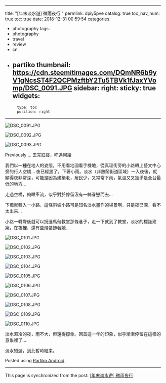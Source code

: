 
---
title: "[年末淡水遊] 微雨夜行 "
permlink: dpiy5pve
catalog: true
toc_nav_num: true
toc: true
date: 2018-12-31 00:59:54
categories:
- photography
tags:
- photography
- travel
- review
- cn
- partiko
thumbnail: https://cdn.steemitimages.com/DQmNR6b9yV1gNcsST4F2QCPMzftbY2Tu5TBVk1fJaxYVomp/DSC_0091.JPG
sidebar:
    right:
        sticky: true
widgets:
    -
        type: toc
        position: right
---



![DSC_0091.JPG](https://cdn.steemitimages.com/DQmNR6b9yV1gNcsST4F2QCPMzftbY2Tu5TBVk1fJaxYVomp/DSC_0091.JPG)

![DSC_0092.JPG](https://cdn.steemitimages.com/DQmPfK1Qxd3mCkMypSTzA4dLWTXZwdXACrpF3uZegnYBRbj/DSC_0092.JPG)

![DSC_0093.JPG](https://cdn.steemitimages.com/DQmdbnq6AhFiVC6uuBBmY9RmAqQuSCPeKBH65ejm1VD79Vh/DSC_0093.JPG)

Previously ... 去完[紅樓](https://steemit.com/travel/@deanliu/--1546141832020)，吃過[阿給](https://steemit.com/travel/@deanliu/5bvzgj)

我們以一種在地人的姿態，不用看地圖看手機地，從真理街旁的小路轉上藝文中心旁的行人空橋... 夜已經黑了，下著小雨。淡水（非熱鬧街道區域）一入夜後，就顯得夜非常深，可能是因為建築老，居民少，又常常下雨，氣溫又又幾乎是全台最低的地方...

走過空橋，俯瞰車流，似乎對於停留沒有一絲眷戀而去...

下橋就轉入一小路，這條斜坡小路可是知名淡水畫作的場景啊，只是夜已深，看不太出來...

小路一轉彎後就可以拐進馬偕教堂那條巷子，走一下就到了教堂，淡水的標誌建築，在夜裡，還有些燈裝飾著她....

![DSC_0101.JPG](https://cdn.steemitimages.com/DQme71s71MJ871w8vm4Ttj79zBFMqmFVC5Z7zTeJSrox5BG/DSC_0101.JPG)

![DSC_0102.JPG](https://cdn.steemitimages.com/DQmNiNRZMajeY1GkaDiy6J1Lup9GHLiQFXdthiAQnrY4RAL/DSC_0102.JPG)

![DSC_0103.JPG](https://cdn.steemitimages.com/DQmTXDEZWdRZ6PUuTG9DkySuiwoR4STyB1E8U6zuQEAG5b7/DSC_0103.JPG)


![DSC_0104.JPG](https://cdn.steemitimages.com/DQmPdgcx8y2Lqv6RxjrVxFMngs4eCjmchG5eo53kbhu5APp/DSC_0104.JPG)

![DSC_0105.JPG](https://cdn.steemitimages.com/DQmTWhY3Gs5gBmBJ3SMhbBuLbGhH8RkskDTGuNuK9x4FxUp/DSC_0105.JPG)

![DSC_0106.JPG](https://cdn.steemitimages.com/DQmWyi4dM2FbNUzQ33MpiZLmMcb6NS26osg1qQbXp3KYoLG/DSC_0106.JPG)

![DSC_0107.JPG](https://cdn.steemitimages.com/DQmf5XH7FgGRR6DVP7K741A3GgEMahyXQro6HVwUwJZ5NCW/DSC_0107.JPG)

![DSC_0108.JPG](https://cdn.steemitimages.com/DQmdngyjpHWmHQZsgppRm58xQtJyX7wkzJiBptyDm8QfLJf/DSC_0108.JPG)

![DSC_0109.JPG](https://cdn.steemitimages.com/DQmcfThGJZgrzuLELWmkZ4fBavaoSGVB7oB17NabcueZAnF/DSC_0109.JPG)

![DSC_0110.JPG](https://cdn.steemitimages.com/DQmbf7XACUcKGnDHE4qTSusmcYZpCRkThPnnQYNNn7xnPwu/DSC_0110.JPG)

淡水濕冷的夜，雨不大，但還得撐傘。回首這一年的印象，似乎漸漸停留在這樣的意象裡了....

淡水短遊，到此暫時結束。


Posted using [Partiko Android](https://steemit.com/@partiko-android)

- - -

This page is synchronized from the post: [[年末淡水遊] 微雨夜行 ](https://steemit.com/@deanliu/dpiy5pve)
